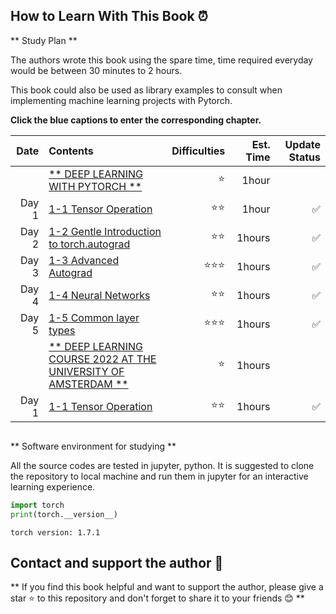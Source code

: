 
## How to Learn With This Book ⏰

** Study Plan **

The authors wrote this book using the spare time, time required everyday would be between 30 minutes to 2 hours.

This book could also be used as library examples to consult when implementing machine learning projects with Pytorch.

**Click the blue captions to enter the corresponding chapter.**


|Date |Contents                                                       | Difficulties   | Est. Time | Update Status|
|----:|:--------------------------------------------------------------|-----------:|----------:|-----:|
|&nbsp;|[** DEEP LEARNING WITH PYTORCH **](pytorch_beginner)    |⭐️   |   1hour   |    |
|Day 1 |  [1-1 Tensor Operation](pytorch_beginner/tensor_operation.py)    | ⭐️⭐️ |   1hour    |✅    |
|Day 2 |[1-2 Gentle Introduction to torch.autograd](pytorch_beginner/autograd.py)    | ⭐️⭐️️  |   1hours    |✅    |
|Day 3 |[1-3 Advanced Autograd](pytorch_beginner/advanced_autograd.py)    | ⭐️⭐️⭐️️  |   1hours    |✅    |
|Day 4 |  [1-4 Neural Networks](pytorch_beginner/neural_networks.py)   | ⭐⭐️  |   1hours    |✅    |
|Day 5 |  [1-5 Common layer types](pytorch_beginner/common_layer_types.py)   | ⭐️️⭐️⭐️  |   1hours    |✅    |
|&nbsp;|[** DEEP LEARNING COURSE 2022 AT THE UNIVERSITY OF AMSTERDAM **](uvadl_course)    |️⭐️️   |   1hours   |    |
|Day 1 |  [1-1 Tensor Operation](uvadl_course/tensor_operation.py)    | ⭐️⭐️ |   1hours    |✅    |


```python

```

** Software environment for studying **


All the source codes are tested in jupyter, python. It is suggested to clone the repository to local machine and run them in jupyter for an interactive learning experience.


```python
import torch
print(torch.__version__)

```

```
torch version: 1.7.1
```

## Contact and support the author 🎈


** If you find this book helpful and want to support the author, please give a star ⭐️ to this repository and don't forget to share it to your friends 😊 **



